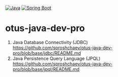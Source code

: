 [![Java](https://img.shields.io/badge/Java-E43222??style=for-the-badge&logo=openjdk&logoColor=FFFFFF)](https://www.java.com/)
[![Spring Boot](https://img.shields.io/badge/Spring_Boot-FFFFFF??style=for-the-badge&logo=Spring)](https://spring.io/projects/spring-boot/)

# otus-java-dev-pro

1. Java Database Connectivity (JDBC) https://github.com/sproshchaev/otus-java-dev-pro/blob/base/jdbc/README.md
2. Java Persistence Query Language (JPQL) https://github.com/sproshchaev/otus-java-dev-pro/blob/base/jpql/README.md
